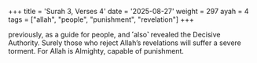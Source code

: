 +++
title = 'Surah 3, Verses 4'
date = '2025-08-27'
weight = 297
ayah = 4
tags = ["allah", "people", "punishment", "revelation"]
+++

previously, as a guide for people, and ˹also˺ revealed the Decisive Authority. Surely those who reject Allah’s revelations will suffer a severe torment. For Allah is Almighty, capable of punishment.